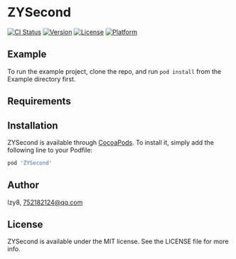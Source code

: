 # ZYSecond

[![CI Status](https://img.shields.io/travis/lzy8/ZYSecond.svg?style=flat)](https://travis-ci.org/lzy8/ZYSecond)
[![Version](https://img.shields.io/cocoapods/v/ZYSecond.svg?style=flat)](https://cocoapods.org/pods/ZYSecond)
[![License](https://img.shields.io/cocoapods/l/ZYSecond.svg?style=flat)](https://cocoapods.org/pods/ZYSecond)
[![Platform](https://img.shields.io/cocoapods/p/ZYSecond.svg?style=flat)](https://cocoapods.org/pods/ZYSecond)

## Example

To run the example project, clone the repo, and run `pod install` from the Example directory first.

## Requirements

## Installation

ZYSecond is available through [CocoaPods](https://cocoapods.org). To install
it, simply add the following line to your Podfile:

```ruby
pod 'ZYSecond'
```

## Author

lzy8, 752182124@qq.com

## License

ZYSecond is available under the MIT license. See the LICENSE file for more info.
